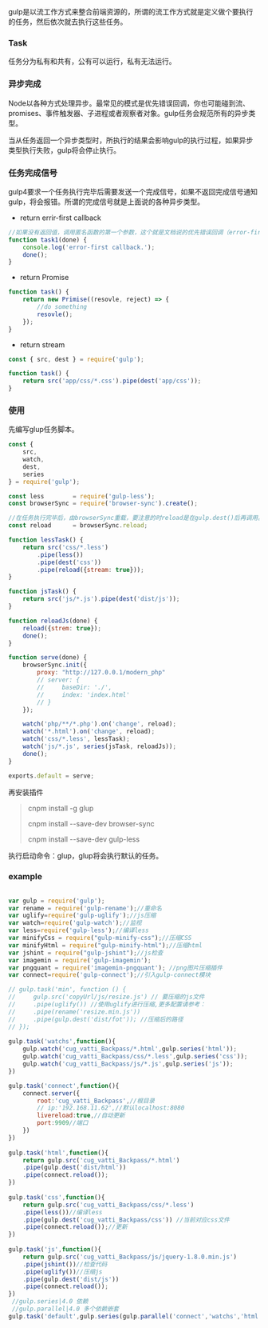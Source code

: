 gulp是以流工作方式来整合前端资源的，所谓的流工作方式就是定义做个要执行的任务，然后依次就去执行这些任务。



### Task
任务分为私有和共有，公有可以运行，私有无法运行。



### 异步完成
​	Node以各种方式处理异步。最常见的模式是优先错误回调，你也可能碰到流、promises、事件触发器、子进程或者观察者对象。gulp任务会规范所有的异步类型。

​	当从任务返回一个异步类型时，所执行的结果会影响gulp的执行过程，如果异步类型执行失败，gulp将会停止执行。



### 任务完成信号

gulp4要求一个任务执行完毕后需要发送一个完成信号，如果不返回完成信号通知gulp，将会报错。所谓的完成信号就是上面说的各种异步类型。

- return errir-first callback

```javascript
//如果没有返回值，调用匿名函数的第一个参数，这个就是文档说的优先错误回调（error-first callback）
function task1(done) {
    console.log('error-first callback.');
    done();
}
```

- return Promise

```javascript
function task() {
    return new Primise((resovle, reject) => {
        //do something
        resovle();
    });
}
```

- return stream

```javascript
const { src, dest } = require('gulp');

function task() {
    return src('app/css/*.css').pipe(dest('app/css'));
}
```







### 使用

先编写glup任务脚本。

```javascript
const { 
    src,
    watch,
    dest,
    series
} = require('gulp');

const less        = require('gulp-less');
const browserSync = require('browser-sync').create();

//在任务执行完毕后，由browserSync重载，要注意的时reload是在gulp.dest()后再调用。
const reload      = browserSync.reload;

function lessTask() {
    return src('css/*.less')
        .pipe(less())
        .pipe(dest('css'))
        .pipe(reload({stream: true}));
}

function jsTask() {
    return src('js/*.js').pipe(dest('dist/js'));
}

function reloadJs(done) {
    reload({strem: true});
    done();
}

function serve(done) {
    browserSync.init({
        proxy: "http://127.0.0.1/modern_php"
        // server: {
        //     baseDir: './',
        //     index: 'index.html'
        // }
    });

    watch('php/**/*.php').on('change', reload);
    watch('*.html').on('change', reload);
    watch('css/*.less', lessTask);
    watch('js/*.js', series(jsTask, reloadJs));
    done();
}

exports.default = serve;
```



再安装插件

> cnpm install -g glup
>
> cnpm install --save-dev browser-sync
>
> cnpm install --save-dev gulp-less



执行启动命令：glup，glup将会执行默认的任务。





### example



```javascript
 
var gulp = require('gulp');
var rename = require('gulp-rename');//重命名
var uglify=require('gulp-uglify');//js压缩
var watch=require('gulp-watch');//监视
var less=require('gulp-less');//编译less
var minifyCss = require("gulp-minify-css");//压缩CSS
var minifyHtml = require("gulp-minify-html");//压缩html
var jshint = require("gulp-jshint");//js检查
var imagemin = require('gulp-imagemin');
var pngquant = require('imagemin-pngquant'); //png图片压缩插件
var connect=require('gulp-connect');//引入gulp-connect模块 

// gulp.task('min', function () {
//     gulp.src('copyUrl/js/resize.js') // 要压缩的js文件
//     .pipe(uglify()) //使用uglify进行压缩,更多配置请参考：
//     .pipe(rename('resize.min.js'))
//     .pipe(gulp.dest('dist/fot')); //压缩后的路径
// });
 
gulp.task('watchs',function(){
    gulp.watch('cug_vatti_Backpass/*.html',gulp.series('html'));
    gulp.watch('cug_vatti_Backpass/css/*.less',gulp.series('css'));
    gulp.watch('cug_vatti_Backpass/js/*.js',gulp.series('js'));
})

gulp.task('connect',function(){
    connect.server({
        root:'cug_vatti_Backpass',//根目录
        // ip:'192.168.11.62',//默认localhost:8080
        livereload:true,//自动更新
        port:9909//端口
    })
})
 
gulp.task('html',function(){
    return gulp.src('cug_vatti_Backpass/*.html')
    .pipe(gulp.dest('dist/html'))
    .pipe(connect.reload());
})
 
gulp.task('css',function(){
    return gulp.src('cug_vatti_Backpass/css/*.less')
    .pipe(less())//编译less
    .pipe(gulp.dest('cug_vatti_Backpass/css')) //当前对应css文件
    .pipe(connect.reload());//更新
})
 
gulp.task('js',function(){
    return gulp.src('cug_vatti_Backpass/js/jquery-1.8.0.min.js')
    .pipe(jshint())//检查代码
    .pipe(uglify())//压缩js
    .pipe(gulp.dest('dist/js'))
    .pipe(connect.reload());
})
 //gulp.series|4.0 依赖
 //gulp.parallel|4.0 多个依赖嵌套
gulp.task('default',gulp.series(gulp.parallel('connect','watchs','html','css','js')));
```

